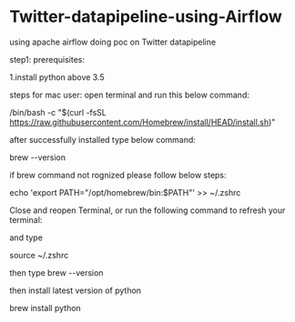# Twitter-datapipeline-using-Airflow
using apache airflow doing poc on Twitter datapipeline 


step1:
prerequisites:

1.install python above 3.5 

steps for mac user:
open terminal and run this  below command:

/bin/bash -c "$(curl -fsSL https://raw.githubusercontent.com/Homebrew/install/HEAD/install.sh)"

after successfully installed type below command:

brew --version

if brew command not rognized please follow below steps:

echo 'export PATH="/opt/homebrew/bin:$PATH"' >> ~/.zshrc

Close and reopen Terminal, or run the following command to refresh your terminal:

and type

source ~/.zshrc

then type 
brew --version

then install latest version of python

brew install python





